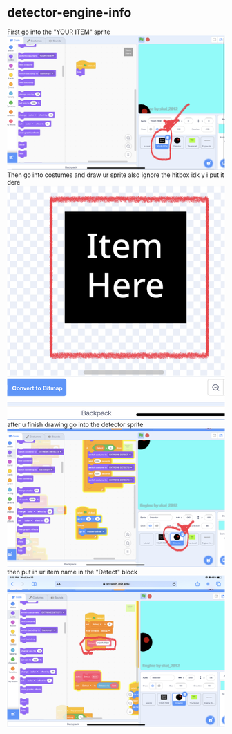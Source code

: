 # detector-engine-info

First go into the "YOUR ITEM" sprite
<img src = https://github.com/Skai-2012/detector-engine-info/blob/main/757C8767-0574-4E6F-86EE-102C4BFF09D8.jpeg>
Then go into costumes and draw ur sprite also ignore the hitbox idk y i put it dere
<img src = https://github.com/Skai-2012/detector-engine-info/blob/main/D5EE19C7-45FB-495B-959A-DF2AC929A822.jpeg>
after u finish drawing go into the detector sprite
<img src = https://github.com/Skai-2012/detector-engine-info/blob/main/1B2619D6-7944-4080-83B8-13F8A5E5E3CB.jpeg>
then put in ur item name in the "Detect" block
<img src = https://github.com/Skai-2012/detector-engine-info/blob/main/E219A4CC-1813-4707-8E2F-F6B81F35FD18.jpeg>
